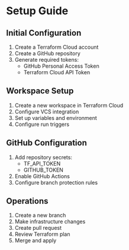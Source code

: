 # Setup Guide

## Initial Configuration

1. Create a Terraform Cloud account
2. Create a GitHub repository
3. Generate required tokens:
   - GitHub Personal Access Token
   - Terraform Cloud API Token

## Workspace Setup

1. Create a new workspace in Terraform Cloud
2. Configure VCS integration
3. Set up variables and environment
4. Configure run triggers

## GitHub Configuration

1. Add repository secrets:
   - TF_API_TOKEN
   - GITHUB_TOKEN
2. Enable GitHub Actions
3. Configure branch protection rules

## Operations

1. Create a new branch
2. Make infrastructure changes
3. Create pull request
4. Review Terraform plan
5. Merge and apply
